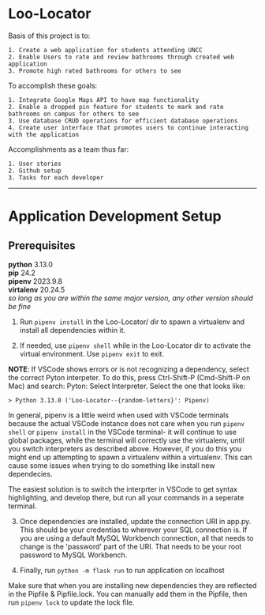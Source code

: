 # Loo-Locator

Basis of this project is to:

    1. Create a web application for students attending UNCC
    2. Enable Users to rate and review bathrooms through created web application
    3. Promote high rated bathrooms for others to see

To accomplish these goals:

    1. Integrate Google Maps API to have map functionality
    2. Enable a dropped pin feature for students to mark and rate bathrooms on campus for others to see
    3. Use database CRUD operations for efficient database operations
    4. Create user interface that promotes users to continue interacting with the application


Accomplishments as a team thus far:

    1. User stories
    2. Github setup
    3. Tasks for each developer

---

# Application Development Setup

## Prerequisites
**python** 3.13.0\
**pip** 24.2\
**pipenv** 2023.9.8\
**virtalenv** 20.24.5\
*so long as you are within the same major version, any other version should be fine*

1. Run `pipenv install` in the Loo-Locator/ dir to spawn a virtualenv and install all dependencies
within it.

2. If needed, use `pipenv shell` while in the Loo-Locator dir to activate the virtual environment.
Use `pipenv exit` to exit.

**NOTE**: If VSCode shows errors or is not recognizing a dependency, select the correct Pyton
interpeter. To do this, press Ctrl-Shift-P (Cmd-Shift-P on Mac) and search: Pyton: Select
Interpreter. Select the one that looks like:
    
    > Python 3.13.0 ('Loo-Locator--{random-letters}': Pipenv)

In general, pipenv is a little weird when used with VSCode terminals because the actual VSCode
instance does not care when you run `pipenv shell` or `pipenv install` in the VSCode
terminal- it will continue to use global packages, while the terminal will correctly use the
virtualenv, until you switch interpreters as described above. However, if you do this you might end
up attempting to spawn a virtualenv within a virtualenv. This can cause some issues when trying to
do something like install new dependecies.

The easiest solution is to switch the interprter in VSCode to get syntax highlighting, and
develop there, but run all your commands in a seperate terminal.

3. Once dependencies are installed, update the connection URI in app.py. This should be your
credentias to wherever your SQL connection is. If you are using a default MySQL Workbench
connection, all that needs to change is the 'password' part of the URI. That needs to be
your root password to MySQL Workbench.

5. Finally, run `python -m flask run` to run application on localhost

Make sure that when you are installing new dependencies they are reflected in the
Pipfile & Pipfile.lock. You can manually add them in the Pipfile, then run `pipenv lock` to update
the lock file.